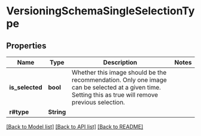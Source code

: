 # VersioningSchemaSingleSelectionType

## Properties

Name | Type | Description | Notes
------------ | ------------- | ------------- | -------------
**is_selected** | **bool** | Whether this image should be the recommendation. Only one image can be selected at a given time. Setting this as true will remove previous selection.  | 
**r#type** | **String** |  | 

[[Back to Model list]](../README.md#documentation-for-models) [[Back to API list]](../README.md#documentation-for-api-endpoints) [[Back to README]](../README.md)


